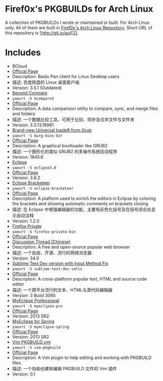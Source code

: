 # Firef0x's PKGBUILDs for Arch Linux

A collection of PKGBUILDs I wrote or maintained or built. For Arch Linux only.
All of them are built in [Firef0x's Arch Linux Repository][1].
Short URL of this repository is [http://git.io/au][2].


# Includes

*  BCloud
  *  [Official Page][3]
  *  Description: Baidu Pan client for Linux Desktop users
  *  描述: 百度网盘的 Linux 桌面客户端
  *  Version: 3.5.1 (Outdated)
*  [Beyond Compare][20]
  *  `yaourt -S bcompare3`
  *  [Official Page][21]
  *  Description: A data comparison utility to compare, sync, and merge files and folders
  *  描述: 一个数据比较工具，可用于比较、同步及合并文件与文件夹
  *  Version: 3.3.13.18981
*  [Brand-new Universal loadeR from Grub][4]
  *  `yaourt -S burg-bios-bzr`
  *  [Official Page][5]
  *  Description: A graphical bootloader like GRUB2
  *  描述: 一个图形化的类似 GRUB2 的多操作系统启动程序
  *  Version: 1845.6
*  [Eclipse][6]
  *  `yaourt -S eclipse3.8`
  *  [Official Page][7]
  *  Version: 3.8.2
*  [Eclipse Bracketeer][8]
  *  `yaourt -S eclipse-bracketeer`
  *  [Official Page][9]
  *  Description: A platform used to enrich the editors in Eclipse by coloring the brackets and showing automatic comments on brackets closing
  *  描述: 在 Eclipse 中增强编辑器的功能，主要有彩色化括号及在括号闭合处显示自动注释
  *  Version: 1.2.0
*  [Firefox Private][10]
  *  `yaourt -S firefox-private-bin`
  *  [Official Page][11]
  *  [Discussion Thread (Chinese)][12]
  *  Description: A free and open-source popular web browser
  *  描述: 一个自由、开源、流行的网络浏览器
  *  Version: 34.0
*  [Sublime Text Dev version with Input Method Fix][13]
  *  `yaourt -S sublime-text-dev-imfix`
  *  [Official Page][14]
  *  Description: A cross-platform popular text, HTML and source code editor
  *  描述: 一个跨平台流行的文本、HTML与源代码编辑器
  *  Version: 3 Build 3065
*  [MyEclipse Professional][15]
  *  `yaourt -S myeclipse-pro`
  *  [Official Page][16]
  *  Version: 2013 SR2
*  [MyEclipse for Spring][17]
  *  `yaourt -S myeclipse-spring`
  *  [Official Page][16]
  *  Version: 2013 SR2
*  [Vim PKGBUILD.vim][18]
  *  `yaourt -S vim-pkgbuild`
  *  [Official Page][19]
  *  Description: A Vim plugin to help editing and working with PKGBUILD files
  *  描述: 一个协助创建和编辑 PKGBUILD 文件的 Vim 插件
  *  Version: 0.1

[1]:  https://build.opensuse.org/project/show/home:firef0x
[2]:  https://github.com/Firef0x/AUR-Firef0x
[3]:  https://github.com/LiuLang/bcloud
[4]:  https://aur.archlinux.org/packages/burg-bios-bzr/
[5]:  https://code.google.com/p/burg/
[6]:  https://aur.archlinux.org/packages/eclipse3.8/
[7]:  http://www.eclipse.org/
[8]:  https://aur.archlinux.org/packages/eclipse-bracketeer/
[9]:  https://github.com/chookapp/Bracketeer
[10]: https://aur.archlinux.org/packages/firefox-private-bin/
[11]: https://www.mozilla.org/firefox/
[12]: http://bbs.kafan.cn/thread-1611465-1-1.html
[13]: https://aur.archlinux.org/packages/sublime-text-dev-imfix/
[14]: http://www.sublimetext.com/3
[15]: https://aur.archlinux.org/packages/myeclipse-pro/
[16]: http://www.myeclipseide.com/
[17]: https://aur.archlinux.org/packages/myeclipse-spring/
[18]: https://aur.archlinux.org/packages/vim-pkgbuild/
[19]: https://github.com/Firef0x/PKGBUILD.vim
[20]: https://aur.archlinux.org/packages/bcompare3/
[21]: http://www.scootersoftware.com/
